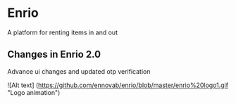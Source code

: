# Enrio

A platform for renting items in and out

## Changes in Enrio 2.0
Advance ui changes and updated otp verification

![Alt text] (https://github.com/ennovab/enrio/blob/master/enrio%20logo1.gif "Logo animation")
